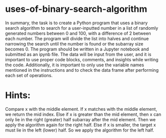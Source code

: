 # uses-of-binary-search-algorithm

In summary, the task is to create a Python program that uses a binary search algorithm to search for a user-inputted number in a list of randomly generated numbers between 0 and 100, with a difference of 2 between each number. The program will divide the list into halves and continue narrowing the search until the number is found or the subarray size becomes 0. The program should be written in a Jupyter notebook and submitted as an ipynb file. The data will be input from the user, and it is important to use proper code blocks, comments, and insights while writing the code. Additionally, it is important to only use the variable names mentioned in the instructions and to check the data frame after performing each set of operations.





# Hints:

Compare x with the middle element.
If x matches with the middle element, we return the mid index.
Else if x is greater than the mid element, then x can only lie in the right (greater) half subarray after the mid element. Then we apply the algorithm again for the right half.
Else if x is smaller, the target x must lie in the left (lower) half. So we apply the algorithm for the left half.
